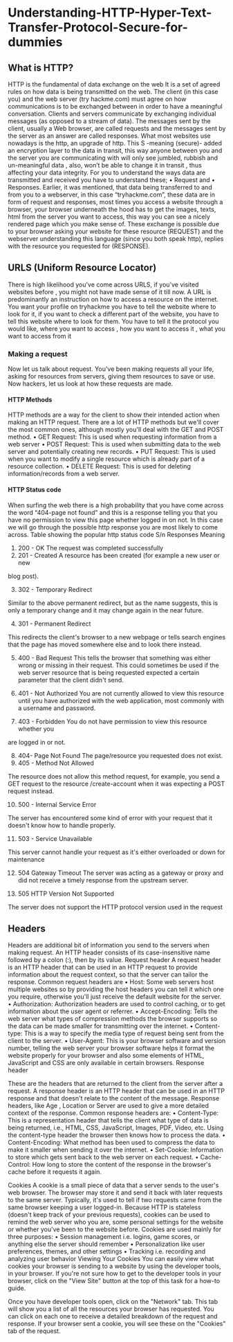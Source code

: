 # Understanding-HTTP-Hyper-Text-Transfer-Protocol-Secure-for-dummies 



## What is HTTP?
HTTP is the fundamental of data exchange on the web
It is a set of agreed rules on how data is being transmitted on the web. The client (in this case you)
and the web server (try hackme.com) must agree on how communications is to be exchanged
between in order to have a meaningful conversation.
Clients and servers communicate by exchanging individual messages (as opposed to a stream of
data). The messages sent by the client, usually a Web browser, are called requests and the messages
sent by the server as an answer are called responses.
What most websites use nowadays is the http, an upgrade of http. This S -meaning (secure)- added
an encryption layer to the data in transit, this way anyone between you and the server you are
communicating with will only see jumbled, rubbish and un-meaningful data , also, won’t be able
to change it in transit , thus affecting your data integrity.
For you to understand the ways data are transmitted and received you have to understand these;
• Request and
• Responses.
Earlier, it was mentioned, that data being transferred to and from you to a webserver, in this case
“tryhackme.com”, these data are in form of request and responses, most times you access a website
through a browser, your browser underneath the hood has to get the images, texts, html from the
server you want to access, this way you can see a nicely rendered page which you make sense of.
These exchange is possible due to your browser asking your website for these resource
(REQUEST) and the webserver understanding this language (since you both speak http), replies
with the resource you requested for (RESPONSE).

## URLS (Uniform Resource Locator)
There is high likelihood you’ve come across URLS, if you've visited websites before , you might
not have made sense of it till now.
A URL is predominantly an instruction on how to access a resource on the internet. You want your
profile on tryhackme you have to tell the website where to look for it, if you want to check a
different part of the website, you have to tell this website where to look for them. You have to tell
it the protocol you would like, where you want to access , how you want to access it , what you
want to access from it

### Making a request
Now let us talk about request. You've been making requests all your life, asking for resources from
servers, giving them resources to save or use. Now hackers, let us look at how these requests are
made.

#### HTTP Methods
HTTP methods are a way for the client to show their intended action when making an HTTP
request. There are a lot of HTTP methods but we'll cover the most common ones, although mostly
you'll deal with the GET and POST method.
• GET Request: This is used when requesting information from a web server
• POST Request: This is used when submitting data to the web server and potentially
creating new records.
• PUT Request: This is used when you want to modify a single resource which is already
part of a resource collection.
• DELETE Request: This is used for deleting information/records from a web server.

#### HTTP Status code
When surfing the web there is a high probability that you have come across the word “404-page
not found” and this is a response telling you that you have no permission to view this page whether
logged in on not. In this case we will go through the possible http response you are most likely to
come across.
Table showing the popular http status code
S/n Responses Meaning
1. 200 - OK The request was completed successfully
2. 201 - Created A resource has been created (for example a new user or new

blog post).

3. 302 - Temporary
Redirect

Similar to the above permanent redirect, but as the name
suggests, this is only a temporary change and it may change
again in the near future.

4. 301 - Permanent
Redirect

This redirects the client's browser to a new webpage or tells
search engines that the page has moved somewhere else and to
look there instead.

5. 400 - Bad Request This tells the browser that something was either wrong or
missing in their request. This could sometimes be used if the
web server resource that is being requested expected a certain
parameter that the client didn't send.

6. 401 - Not Authorized You are not currently allowed to view this resource until you
have authorized with the web application, most commonly with
a username and password.

7. 403 - Forbidden You do not have permission to view this resource whether you

are logged in or not.

8. 404- Page Not Found The page/resource you requested does not exist.
9. 405 - Method Not
Allowed

The resource does not allow this method request, for example,
you send a GET request to the resource /create-account when it
was expecting a POST request instead.

10. 500 - Internal Service
Error

The server has encountered some kind of error with your request
that it doesn't know how to handle properly.

11. 503 - Service
Unavailable

This server cannot handle your request as it's either overloaded
or down for maintenance

12. 504 Gateway Timeout The server was acting as a gateway or proxy and did not
receive a timely response from the upstream server.

13. 505 HTTP Version Not
Supported

The server does not support the HTTP protocol version used in
the request

## Headers
Headers are additional bit of information you send to the servers when making request. An HTTP
header consists of its case-insensitive name followed by a colon (:), then by its value.
Request header
A request header is an HTTP header that can be used in an HTTP request to provide information
about the request context, so that the server can tailor the response. Common request headers are
• Host: Some web servers host multiple websites so by providing the host headers you can
tell it which one you require, otherwise you'll just receive the default website for the server.
• Authorization: Authorization headers are used to control caching, or to get information
about the user agent or referrer.
• Accept-Encoding: Tells the web server what types of compression methods the browser
supports so the data can be made smaller for transmitting over the internet.
• Content- type: This is a way to specify the media type of request being sent from the client
to the server.
• User-Agent: This is your browser software and version number, telling the web server your
browser software helps it format the website properly for your browser and also some
elements of HTML, JavaScript and CSS are only available in certain browsers.
Response header

These are the headers that are returned to the client from the server after a request. A response
header is an HTTP header that can be used in an HTTP response and that doesn't relate to the
content of the message. Response headers, like Age , Location or Server are used to give a more
detailed context of the response. Common response headers are:
• Content-Type: This is a representation header that tells the client what type of data is being
returned, i.e., HTML, CSS, JavaScript, Images, PDF, Video, etc. Using the content-type
header the browser then knows how to process the data.
• Content-Encoding: What method has been used to compress the data to make it smaller
when sending it over the internet.
• Set-Cookie: Information to store which gets sent back to the web server on each request.
• Cache-Control: How long to store the content of the response in the browser's cache before
it requests it again.

Cookies
A cookie is a small piece of data that a server sends to the user's web browser. The browser may
store it and send it back with later requests to the same server. Typically, it's used to tell if two
requests came from the same browser keeping a user logged-in. Because HTTP is stateless (doesn't
keep track of your previous requests), cookies can be used to remind the web server who you are,
some personal settings for the website or whether you've been to the website before. Cookies are
used mainly for three purposes:
• Session management i.e. logins, game scores, or anything else the server should remember
• Personalization like user preferences, themes, and other settings
• Tracking i.e. recording and analyzing user behavior
Viewing Your Cookies
You can easily view what cookies your browser is sending to a website by using the developer
tools, in your browser. If you're not sure how to get to the developer tools in your browser, click
on the "View Site" button at the top of this task for a how-to guide.

Once you have developer tools open, click on the "Network" tab. This tab will show you a list of
all the resources your browser has requested. You can click on each one to receive a detailed
breakdown of the request and response. If your browser sent a cookie, you will see these on the
"Cookies" tab of the request.
